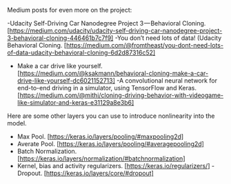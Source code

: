  Medium posts for even more on the project:

-Udacity Self-Driving Car Nanodegree Project 3 — Behavioral Cloning.
[https://medium.com/udacity/udacity-self-driving-car-nanodegree-project-3-behavioral-cloning-446461b7c7f9]
-You don’t need lots of data! (Udacity Behavioral Cloning.
[https://medium.com/@fromtheast/you-dont-need-lots-of-data-udacity-behavioral-cloning-6d2d87316c52]
- Make a car drive like yourself.
[https://medium.com/@ksakmann/behavioral-cloning-make-a-car-drive-like-yourself-dc6021152713]
-A convolutional neural network for end-to-end driving in a simulator, using TensorFlow and Keras.
[https://medium.com/@mithi/cloning-driving-behavior-with-videogame-like-simulator-and-keras-e31129a8e3b6]

Here are some other layers you can use to introduce nonlinearity into the model.

- Max Pool.
[https://keras.io/layers/pooling/#maxpooling2d]
- Averate Pool.
[https://keras.io/layers/pooling/#averagepooling2d]
- Batch Normalization.
[https://keras.io/layers/normalization/#batchnormalization]
- Kernel, bias and activity regularizers.
[https://keras.io/regularizers/]
 -Dropout.
 [https://keras.io/layers/core/#dropout]
